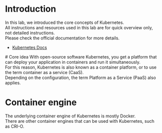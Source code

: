 # Introduction
In this lab, we introduced the core concepts of Kubernetes.  
All instructions and resources used in this lab are for quick overview only, not detailed instructions.   
Please check the official documentation for more details. 

- [Kubernetes Docs](https://kubernetes.io/docs/home/)


# Core idea 
With open-source software Kubernetes, you get a platform that can deploy your application in containers and run it simultaneously.  
For this reason, Kubernetes is also known as a container platform, or to use the term container as a service (CaaS).  
Depending on the configuration, the term Platform as a Service (PaaS) also applies. 

# Container engine 
The underlying container engine of Kubernetes is mostly Docker.  
There are other container engines that can be used with Kubernetes, such as CRI-O.